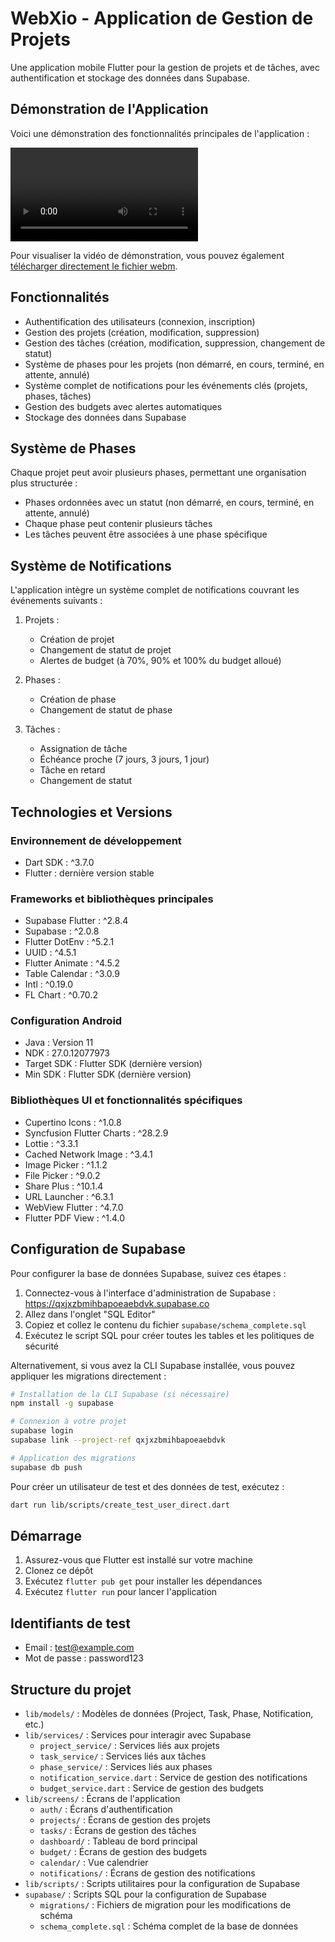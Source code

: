 # WebXio - Application de Gestion de Projets

Une application mobile Flutter pour la gestion de projets et de tâches, avec authentification et stockage des données dans Supabase.

## Démonstration de l'Application

Voici une démonstration des fonctionnalités principales de l'application :

![Démo WebXio](https://raw.githubusercontent.com/Yahia-ELECHI/webxio_new/main/assets/demo/demo.webm)

Pour visualiser la vidéo de démonstration, vous pouvez également [télécharger directement le fichier webm](https://github.com/Yahia-ELECHI/webxio_new/raw/main/assets/demo/demo.webm).

## Fonctionnalités

- Authentification des utilisateurs (connexion, inscription)
- Gestion des projets (création, modification, suppression)
- Gestion des tâches (création, modification, suppression, changement de statut)
- Système de phases pour les projets (non démarré, en cours, terminé, en attente, annulé)
- Système complet de notifications pour les événements clés (projets, phases, tâches)
- Gestion des budgets avec alertes automatiques
- Stockage des données dans Supabase

## Système de Phases

Chaque projet peut avoir plusieurs phases, permettant une organisation plus structurée :
- Phases ordonnées avec un statut (non démarré, en cours, terminé, en attente, annulé)
- Chaque phase peut contenir plusieurs tâches
- Les tâches peuvent être associées à une phase spécifique

## Système de Notifications

L'application intègre un système complet de notifications couvrant les événements suivants :

1. Projets :
   - Création de projet
   - Changement de statut de projet
   - Alertes de budget (à 70%, 90% et 100% du budget alloué)

2. Phases :
   - Création de phase
   - Changement de statut de phase

3. Tâches :
   - Assignation de tâche
   - Échéance proche (7 jours, 3 jours, 1 jour)
   - Tâche en retard
   - Changement de statut

## Technologies et Versions

### Environnement de développement
- Dart SDK : ^3.7.0
- Flutter : dernière version stable

### Frameworks et bibliothèques principales
- Supabase Flutter : ^2.8.4
- Supabase : ^2.0.8
- Flutter DotEnv : ^5.2.1
- UUID : ^4.5.1
- Flutter Animate : ^4.5.2
- Table Calendar : ^3.0.9
- Intl : ^0.19.0
- FL Chart : ^0.70.2

### Configuration Android
- Java : Version 11
- NDK : 27.0.12077973
- Target SDK : Flutter SDK (dernière version)
- Min SDK : Flutter SDK (dernière version)

### Bibliothèques UI et fonctionnalités spécifiques
- Cupertino Icons : ^1.0.8
- Syncfusion Flutter Charts : ^28.2.9
- Lottie : ^3.3.1
- Cached Network Image : ^3.4.1
- Image Picker : ^1.1.2
- File Picker : ^9.0.2
- Share Plus : ^10.1.4
- URL Launcher : ^6.3.1
- WebView Flutter : ^4.7.0
- Flutter PDF View : ^1.4.0

## Configuration de Supabase

Pour configurer la base de données Supabase, suivez ces étapes :

1. Connectez-vous à l'interface d'administration de Supabase : https://qxjxzbmihbapoeaebdvk.supabase.co
2. Allez dans l'onglet "SQL Editor"
3. Copiez et collez le contenu du fichier `supabase/schema_complete.sql`
4. Exécutez le script SQL pour créer toutes les tables et les politiques de sécurité

Alternativement, si vous avez la CLI Supabase installée, vous pouvez appliquer les migrations directement :

```bash
# Installation de la CLI Supabase (si nécessaire)
npm install -g supabase

# Connexion à votre projet
supabase login
supabase link --project-ref qxjxzbmihbapoeaebdvk

# Application des migrations
supabase db push
```

Pour créer un utilisateur de test et des données de test, exécutez :

```bash
dart run lib/scripts/create_test_user_direct.dart
```

## Démarrage

1. Assurez-vous que Flutter est installé sur votre machine
2. Clonez ce dépôt
3. Exécutez `flutter pub get` pour installer les dépendances
4. Exécutez `flutter run` pour lancer l'application

## Identifiants de test

- Email : test@example.com
- Mot de passe : password123

## Structure du projet

- `lib/models/` : Modèles de données (Project, Task, Phase, Notification, etc.)
- `lib/services/` : Services pour interagir avec Supabase
  - `project_service/` : Services liés aux projets
  - `task_service/` : Services liés aux tâches
  - `phase_service/` : Services liés aux phases
  - `notification_service.dart` : Service de gestion des notifications
  - `budget_service.dart` : Service de gestion des budgets
- `lib/screens/` : Écrans de l'application
  - `auth/` : Écrans d'authentification
  - `projects/` : Écrans de gestion des projets
  - `tasks/` : Écrans de gestion des tâches
  - `dashboard/` : Tableau de bord principal
  - `budget/` : Écrans de gestion des budgets
  - `calendar/` : Vue calendrier
  - `notifications/` : Écrans de gestion des notifications
- `lib/scripts/` : Scripts utilitaires pour la configuration de Supabase
- `supabase/` : Scripts SQL pour la configuration de Supabase
  - `migrations/` : Fichiers de migration pour les modifications de schéma
  - `schema_complete.sql` : Schéma complet de la base de données
